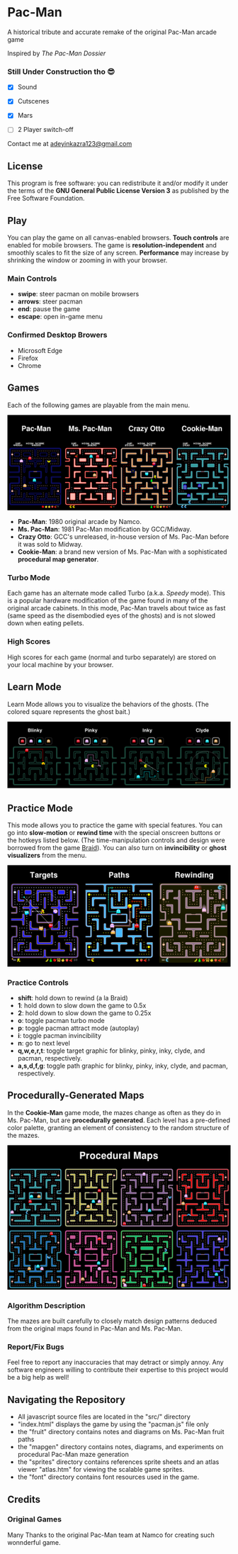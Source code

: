 **Pac-Man**
=======

A historical tribute and accurate remake of the original Pac-Man arcade game

Inspired by *The Pac-Man Dossier*

### Still Under Construction tho 😎


- [x] Sound
- [x] Cutscenes
- [x] Mars
- [ ] 2 Player switch-off


Contact me at [adeyinkazra123@gmail.com](mailto:adeyinkazra123@gmail.com)

License
-------

This program is free software: you can redistribute it and/or modify
it under the terms of the **GNU General Public License Version 3** as 
published by the Free Software Foundation.

Play
----

You can play the game on all canvas-enabled browsers.  **Touch controls** are
enabled for mobile browsers.  The game is **resolution-independent** and smoothly scales to
fit the size of any screen.  **Performance** may increase by shrinking the window or zooming in with your browser.

### Main Controls

- **swipe**: steer pacman on mobile browsers
- **arrows**: steer pacman
- **end**: pause the game
- **escape**: open in-game menu

### Confirmed Desktop Browers

- Microsoft Edge
- Firefox
- Chrome


Games
-----

Each of the following games are playable from the main menu.

![Montage](https://github.com/adeyinkaezra123/PacMan/blob/master/shots/montage.png)

- **Pac-Man**: 1980 original arcade by Namco.
- **Ms. Pac-Man**: 1981 Pac-Man modification by GCC/Midway.
- **Crazy Otto**: GCC's unreleased, in-house version of Ms. Pac-Man before it was sold to Midway. 
- **Cookie-Man**: a brand new version of Ms. Pac-Man with a sophisticated **procedural map generator**.

### Turbo Mode

Each game has an alternate mode called Turbo (a.k.a. *Speedy* mode).  This is a
popular hardware modification of the game found in many of the original arcade
cabinets.  In this mode, Pac-Man travels about twice as fast (same speed as the disembodied eyes of the
ghosts) and is not slowed down when eating pellets.

### High Scores

High scores for each game (normal and turbo separately) are stored on your local machine by your browser.

Learn Mode
----------

Learn Mode allows you to visualize the behaviors of the ghosts.  (The colored square represents the ghost bait.)

![Learn](https://github.com/adeyinkaezra123/PacMan/blob/master/shots/learn.png?raw=true)

Practice Mode
-------------

This mode allows you to practice the game with special features.  You can go
into **slow-motion** or **rewind time** with the special onscreen buttons or the hotkeys listed below.  (The time-manipulation controls and design were borrowed from the game [Braid](http://braid-game.com/)).  You can also turn on **invincibility** or **ghost visualizers** from the menu.

![Practice](https://github.com/adeyinkaezra123/PacMan/blob/master/shots/practice.png)

### Practice Controls

- **shift**: hold down to rewind (a la Braid)
- **1**: hold down to slow down the game to 0.5x
- **2**: hold down to slow down the game to 0.25x
- **o**: toggle pacman turbo mode
- **p**: toggle pacman attract mode (autoplay)
- **i**: toggle pacman invincibility
- **n**: go to next level
- **q,w,e,r,t**: toggle target graphic for blinky, pinky, inky, clyde, and pacman, respectively.
- **a,s,d,f,g**: toggle path graphic for blinky, pinky, inky, clyde, and pacman, respectively.

Procedurally-Generated Maps
---------------------------

In the **Cookie-Man** game mode, the mazes change as often as they do in Ms. Pac-Man, but are **procedurally generated**.  Each level has a pre-defined color palette, granting an element of consistency to the random structure of the mazes.

![Procedural](https://github.com/adeyinkaezra123/PacMan/blob/master/shots/procedural.png)

### Algorithm Description

The mazes are built carefully to closely match design patterns deduced from the original maps found in Pac-Man and Ms. Pac-Man.


### Report/Fix Bugs

Feel free to report any inaccuracies that may detract or simply annoy.  Any software engineers willing to contribute their expertise to this project would be a big help as well!

Navigating the Repository
-------------------------
- All javascript source files are located in the "src/" directory
- "index.html" displays the game by using the "pacman.js" file only
- the "fruit" directory contains notes and diagrams on Ms. Pac-Man fruit paths
- the "mapgen" directory contains notes, diagrams, and experiments on procedural Pac-Man maze generation
- the "sprites" directory contains references sprite sheets and an atlas viewer "atlas.htm" for viewing the scalable game sprites.
- the "font" directory contains font resources used in the game.

Credits
-------

### Original Games

Many Thanks to the original Pac-Man team at Namco for creating such wonnderful game.

